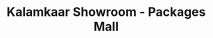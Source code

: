 ---
title: "Kalamkaar Showroom - Packages Mall"
url: /lahore/kalamkaar-showroom-packages-mall/
shop: furniture
---